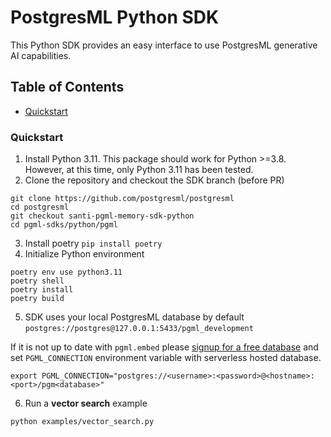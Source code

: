 # PostgresML Python SDK
This Python SDK provides an easy interface to use PostgresML generative AI capabilities. 

## Table of Contents

- [Quickstart](#quickstart)

### Quickstart
1. Install Python 3.11. This package should work for Python >=3.8. However, at this time, only Python 3.11 has been tested.
2. Clone the repository and checkout the SDK branch (before PR)
```
git clone https://github.com/postgresml/postgresml
cd postgresml
git checkout santi-pgml-memory-sdk-python
cd pgml-sdks/python/pgml
```
3. Install poetry `pip install poetry`
4. Initialize Python environment

```
poetry env use python3.11
poetry shell
poetry install
poetry build
```
5. SDK uses your local PostgresML database by default 
`postgres://postgres@127.0.0.1:5433/pgml_development`

If it is not up to date with `pgml.embed` please [signup for a free database](https://postgresml.org/signup) and set `PGML_CONNECTION` environment variable with serverless hosted database.

```
export PGML_CONNECTION="postgres://<username>:<password>@<hostname>:<port>/pgm<database>"
```
6. Run a **vector search** example
```
python examples/vector_search.py
```

